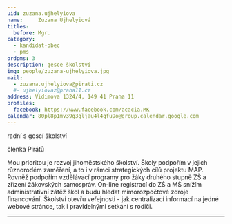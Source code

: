 ```yaml
---
uid: zuzana.ujhelyiova
name:     Zuzana Ujhelyiová
titles:
  before: Mgr. 
category:
  - kandidat-obec
  - pms  
ordpms: 3
description: gesce školství
img: people/zuzana-ujhelyiova.jpg
mail:
  - zuzana.ujhelyiova@pirati.cz
  #- ujhelyiovaz@praha11.cz
address: Vidimova 1324/4, 149 41 Praha 11
profiles:
  facebook: https://www.facebook.com/acacia.MK
calendar: 80pl8p1mv39g3gljau4l4qfu9o@group.calendar.google.com
---
```


radní s gescí školství

členka Pirátů

Mou prioritou je rozvoj jihoměstského školství. Školy podpořím v jejich různorodém zaměření, a to i v rámci strategických cílů projektu MAP. Rovněž podpořím vzdělávací programy pro žáky druhého stupně ZŠ a zřízení žákovských samospráv. On-line registrací do ZŠ a MŠ snížím administrativní zátěž škol a budu hledat mimorozpočtové zdroje financování. Školství otevřu veřejnosti - jak centralizací informací na jedné webové stránce, tak i pravidelnými setkání s rodiči.

---
